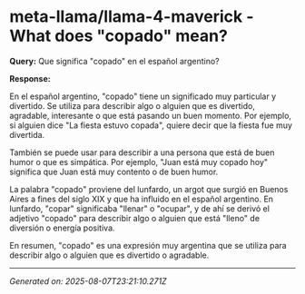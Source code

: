 # meta-llama/llama-4-maverick - What does "copado" mean?

**Query:** Que significa "copado" en el español argentino?



**Response:**

En el español argentino, "copado" tiene un significado muy particular y divertido. Se utiliza para describir algo o alguien que es divertido, agradable, interesante o que está pasando un buen momento. Por ejemplo, si alguien dice "La fiesta estuvo copada", quiere decir que la fiesta fue muy divertida.

También se puede usar para describir a una persona que está de buen humor o que es simpática. Por ejemplo, "Juan está muy copado hoy" significa que Juan está muy contento o de buen humor.

La palabra "copado" proviene del lunfardo, un argot que surgió en Buenos Aires a fines del siglo XIX y que ha influido en el español argentino. En lunfardo, "copar" significaba "llenar" o "ocupar", y de ahí se derivó el adjetivo "copado" para describir algo o alguien que está "lleno" de diversión o energía positiva.

En resumen, "copado" es una expresión muy argentina que se utiliza para describir algo o alguien que es divertido o agradable.

---
*Generated on: 2025-08-07T23:21:10.271Z*
